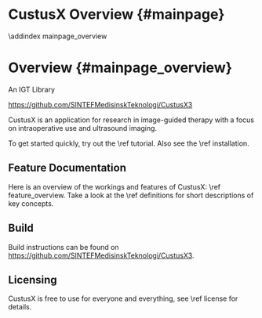 CustusX Overview {#mainpage}
========================

\addindex mainpage_overview 

Overview {#mainpage_overview}
========================

An IGT Library

<https://github.com/SINTEFMedisinskTeknologi/CustusX3>

CustusX is an application for research in image-guided therapy with a focus on intraoperative use 
and ultrasound imaging.

To get started quickly, try out the \ref tutorial. Also see the \ref installation.

Feature Documentation 
------------------------

Here is an overview of the workings and features of CustusX: \ref feature_overview. Take a look
at the \ref definitions for short descriptions of key concepts.

Build
------------------------

Build instructions can be found on <https://github.com/SINTEFMedisinskTeknologi/CustusX3>.

Licensing 
------------------------

CustusX is free to use for everyone and everything, see \ref license for details.



